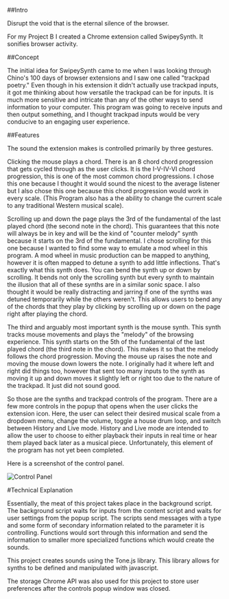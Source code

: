 ##Intro

Disrupt the void that is the eternal silence of the browser.  

For my Project B I created a Chrome extension called SwipeySynth. It sonifies browser activity.

##Concept

The initial idea for SwipeySynth came to me when I was looking through Chino's 100 days of browser extensions and I saw one called "trackpad poetry." Even though in his extension it didn't actually use trackpad inputs, it got me thinking about how versatile the trackpad can be for inputs. It is much more sensitive and intricate than any of the other ways to send information to your computer. This program was going to receive inputs and then output something, and I thought trackpad inputs would be very conducive to an engaging user experience.

##Features

The sound the extension makes is controlled primarily by three gestures.

Clicking the mouse plays a chord. There is an 8 chord chord progression that gets cycled through as the user clicks. It is the I-V-IV-VI chord progression, this is one of the most common chord progressions. I chose this one because I thought it would sound the nicest to the average listener but I also chose this one because this chord progression would work in every scale. (This Program also has a the ability to change the current scale to any traditional Western musical scale).

Scrolling up and down the page plays the 3rd of the fundamental of the last played chord (the second note in the chord). This guarantees that this note will always be in key and will be the kind of "counter melody" synth because it starts on the 3rd of the fundamental. I chose scrolling for this one because I wanted to find some way to emulate a mod wheel in this program. A mod wheel in music production can be mapped to anything, however it is often mapped to detune a synth to add little inflections. That's exactly what this synth does. You can bend the synth up or down by scrolling. It bends not only the scrolling synth but every synth to maintain the illusion that all of these synths are in a similar sonic space. I also thought it would be really distracting and jarring if one of the synths was detuned temporarily while the others weren't. This allows users to bend any of the chords that they play by clicking by scrolling up or down on the page right after playing the chord.

The third and arguably most important synth is the mouse synth. This synth tracks mouse movements and plays the "melody" of the browsing experience. This synth starts on the 5th of the fundamental of the last played chord (the third note in the chord). This makes it so that the melody follows the chord progression. Moving the mouse up raises the note and moving the mouse down lowers the note. I originally had it where left and right did things too, however that sent too many inputs to the synth as moving it up and down moves it slightly left or right too due to the nature of the trackpad. It just did not sound good.

So those are the synths and trackpad controls of the program. There are a few more controls in the popup that opens when the user clicks the extension icon. Here, the user can select their desired musical scale from a dropdown menu, change the volume, toggle a house drum loop, and switch between History and Live mode. History and Live mode are intended to allow the user to choose to either playback their inputs in real time or hear them played back later as a musical piece. Unfortunately, this element of the program has not yet been completed.

Here is a screenshot of the control panel.

![Control Panel]("ssforReadme.png")


#Technical Explanation

Essentially, the meat of this project takes place in the background script. The background script waits for inputs from the content script and waits for user settings from the popup script. The scripts send messages with a type and some form of secondary information related to the parameter it is controlling. Functions would sort through this information and send the information to smaller more specialized functions which would create the sounds.

This project creates sounds using the Tone.js library. This library allows for synths to be defined and manipulated with javascript.

The storage Chrome API was also used for this project to store user preferences after the controls popup window was closed.

